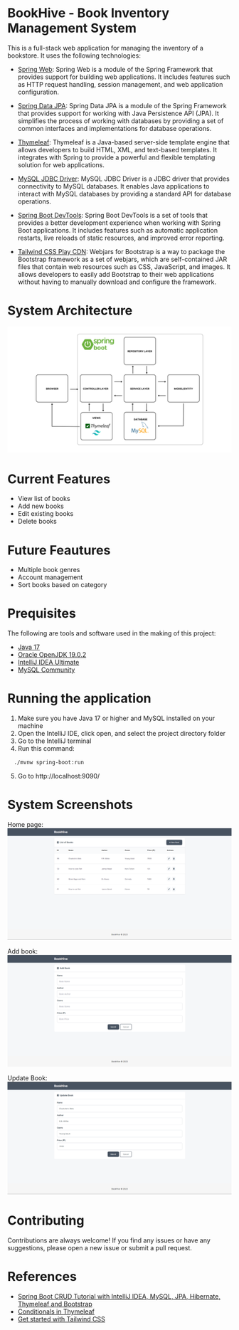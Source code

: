 # BookHive - Book Inventory Management System
This is a full-stack web application for managing the inventory of a bookstore. It uses the following technologies:

- [Spring Web](https://docs.spring.io/spring-boot/docs/current/reference/html/web.html): Spring Web is a module of the Spring Framework that provides support for building web applications. It includes features such as HTTP request handling, session management, and web application configuration.

- [Spring Data JPA](https://spring.io/projects/spring-data-jpa): Spring Data JPA is a module of the Spring Framework that provides support for working with Java Persistence API (JPA). It simplifies the process of working with databases by providing a set of common interfaces and implementations for database operations.

- [Thymeleaf](https://www.thymeleaf.org/): Thymeleaf is a Java-based server-side template engine that allows developers to build HTML, XML, and text-based templates. It integrates with Spring to provide a powerful and flexible templating solution for web applications.

- [MySQL JDBC Driver](https://spring.io/guides/gs/accessing-data-mysql/): MySQL JDBC Driver is a JDBC driver that provides connectivity to MySQL databases. It enables Java applications to interact with MySQL databases by providing a standard API for database operations.

- [Spring Boot DevTools](https://www.geeksforgeeks.org/spring-boot-devtools/): Spring Boot DevTools is a set of tools that provides a better development experience when working with Spring Boot applications. It includes features such as automatic application restarts, live reloads of static resources, and improved error reporting.

- [Tailwind CSS Play CDN](https://tailwindcss.com/docs/installation/play-cdn): Webjars for Bootstrap is a way to package the Bootstrap framework as a set of webjars, which are self-contained JAR files that contain web resources such as CSS, JavaScript, and images. It allows developers to easily add Bootstrap to their web applications without having to manually download and configure the framework.

# System Architecture
![0](./docs/system_architecture.png)
# Current Features
- View list of books
- Add new books
- Edit existing books
- Delete books

# Future Feautures
- Multiple book genres
- Account management
- Sort books based on category

# Prequisites
The following are tools and software used in the making of this project:
- [Java 17](https://www.oracle.com/java/technologies/downloads/)
- [Oracle OpenJDK 19.0.2](https://openjdk.org/projects/jdk/)
- [IntelliJ IDEA Ultimate](https://www.jetbrains.com/idea/promo/?msclkid=6c29293616161025d6b84d208e6adbdc&utm_source=bing&utm_medium=cpc&utm_campaign=APAC_en_ASIA_IDEA_Branded&utm_term=intellij&utm_content=intellij%20idea)
- [MySQL Community](https://dev.mysql.com/downloads/installer/)


# Running the application
1. Make sure you have Java 17 or higher and MySQL installed on your machine
2. Open the IntelliJ IDE, click open, and select the project directory folder
3. Go to the IntelliJ terminal
4. Run this command:
```bash
  ./mvnw spring-boot:run
```
5. Go to http://localhost:9090/
    
# System Screenshots
Home page:
![0](./docs/home.png)

Add book:
![1](./docs/add_form.png)

Update Book:
![2](./docs//update_form.png)

# Contributing

Contributions are always welcome! If you find any issues or have any suggestions, please open a new issue or submit a pull request.

# References
- [Spring Boot CRUD Tutorial with IntelliJ IDEA, MySQL, JPA, Hibernate, Thymeleaf and Bootstrap](https://www.youtube.com/watch?v=u8a25mQcMOI&t=4814s)
- [Conditionals in Thymeleaf](https://www.baeldung.com/spring-thymeleaf-conditionals)
- [Get started with Tailwind CSS](https://tailwindcss.com/docs/installation/play-cdn)